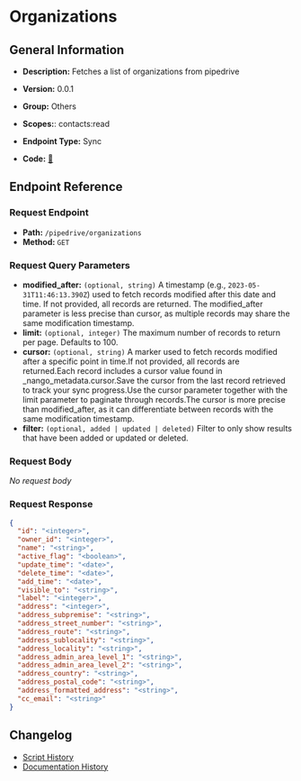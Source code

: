 # Organizations

## General Information

- **Description:** Fetches a list of organizations from pipedrive

- **Version:** 0.0.1
- **Group:** Others
- **Scopes:**: contacts:read
- **Endpoint Type:** Sync
- **Code:** [🔗](https://github.com/NangoHQ/integration-templates/tree/main/integrations/pipedrive/syncs/organizations.ts)


## Endpoint Reference

### Request Endpoint

- **Path:** `/pipedrive/organizations`
- **Method:** `GET`

### Request Query Parameters

- **modified_after:** `(optional, string)` A timestamp (e.g., `2023-05-31T11:46:13.390Z`) used to fetch records modified after this date and time. If not provided, all records are returned. The modified_after parameter is less precise than cursor, as multiple records may share the same modification timestamp.
- **limit:** `(optional, integer)` The maximum number of records to return per page. Defaults to 100.
- **cursor:** `(optional, string)` A marker used to fetch records modified after a specific point in time.If not provided, all records are returned.Each record includes a cursor value found in _nango_metadata.cursor.Save the cursor from the last record retrieved to track your sync progress.Use the cursor parameter together with the limit parameter to paginate through records.The cursor is more precise than modified_after, as it can differentiate between records with the same modification timestamp.
- **filter:** `(optional, added | updated | deleted)` Filter to only show results that have been added or updated or deleted.

### Request Body

_No request body_

### Request Response

```json
{
  "id": "<integer>",
  "owner_id": "<integer>",
  "name": "<string>",
  "active_flag": "<boolean>",
  "update_time": "<date>",
  "delete_time": "<date>",
  "add_time": "<date>",
  "visible_to": "<string>",
  "label": "<integer>",
  "address": "<integer>",
  "address_subpremise": "<string>",
  "address_street_number": "<string>",
  "address_route": "<string>",
  "address_sublocality": "<string>",
  "address_locality": "<string>",
  "address_admin_area_level_1": "<string>",
  "address_admin_area_level_2": "<string>",
  "address_country": "<string>",
  "address_postal_code": "<string>",
  "address_formatted_address": "<string>",
  "cc_email": "<string>"
}
```

## Changelog

- [Script History](https://github.com/NangoHQ/integration-templates/commits/main/integrations/pipedrive/syncs/organizations.ts)
- [Documentation History](https://github.com/NangoHQ/integration-templates/commits/main/integrations/pipedrive/syncs/organizations.md)

<!-- END  GENERATED CONTENT -->

